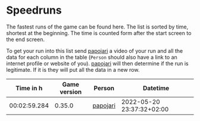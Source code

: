 # Speedruns

The fastest runs of the game can be found here. The list is sorted by time, shortest at the  beginning. The time is counted form after the start screen to the end screen.

To get your run into this list send [papojari][papojari] a video of your run and all the data for each column in the table (`Person` should also have a link to an internet profile or website of you). [papojari][papojari] will then determine if the run is legitimate. If it is they will put all the data in a new row.

[papojari]: https://papojari.codeberg.page
[ent]: https://ent.codeberg.page

| Time in h | Game version | Person | Datetime |
| --- | --- | --- | --- |
| 00:02:59.284 | 0.35.0 | [papojari][papojari] | 2022-05-20 23:37:32+02:00 |

